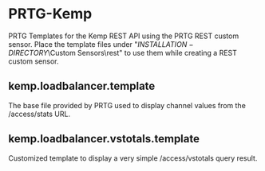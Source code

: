 # PRTG-Kemp
PRTG Templates for the Kemp REST API using the PRTG REST custom sensor. Place the template files under "$INSTALLATION-DIRECTORY$\Custom Sensors\rest" to use them while creating a REST custom sensor.

## kemp.loadbalancer.template

The base file provided by PRTG used to display channel values from the /access/stats URL.

## kemp.loadbalancer.vstotals.template

Customized template to display a very simple /access/vstotals query result.
